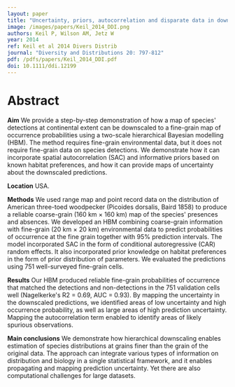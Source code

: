```yaml
---
layout: paper
title: "Uncertainty, priors, autocorrelation and disparate data in downscaling of species distributions"
image: /images/papers/Keil_2014_DDI.png
authors: Keil P, Wilson AM, Jetz W
year: 2014
ref: Keil et al 2014 Divers Distrib
journal: "Diversity and Distributions 20: 797-812"
pdf: /pdfs/papers/Keil_2014_DDI.pdf
doi: 10.1111/ddi.12199
---
```


# Abstract

**Aim**
We provide a step-by-step demonstration of how a map of species' detections at continental extent can be downscaled to a fine-grain map of occurrence probabilities using a two-scale hierarchical Bayesian modelling (HBM). The method requires fine-grain environmental data, but it does not require fine-grain data on species detections. We demonstrate how it can incorporate spatial autocorrelation (SAC) and informative priors based on known habitat preferences, and how it can provide maps of uncertainty about the downscaled predictions.

**Location**
USA.

**Methods**
We used range map and point record data on the distribution of American three-toed woodpecker (Picoides dorsalis, Baird 1858) to produce a reliable coarse-grain (160 km × 160 km) map of the species' presences and absences. We developed an HBM combining coarse-grain information with fine-grain (20 km × 20 km) environmental data to predict probabilities of occurrence at the fine grain together with 95% prediction intervals. The model incorporated SAC in the form of conditional autoregressive (CAR) random effects. It also incorporated prior knowledge on habitat preferences in the form of prior distribution of parameters. We evaluated the predictions using 751 well-surveyed fine-grain cells.

**Results**
Our HBM produced reliable fine-grain probabilities of occurrence that matched the detections and non-detections in the 751 validation cells well (Nagelkerke's R2 = 0.69, AUC = 0.93). By mapping the uncertainty in the downscaled predictions, we identified areas of low uncertainty and high occurrence probability, as well as large areas of high prediction uncertainty. Mapping the autocorrelation term enabled to identify areas of likely spurious observations.

**Main conclusions**
We demonstrate how hierarchical downscaling enables estimation of species distributions at grains finer than the grain of the original data. The approach can integrate various types of information on distribution and biology in a single statistical framework, and it enables propagating and mapping prediction uncertainty. Yet there are also computational challenges for large datasets.


